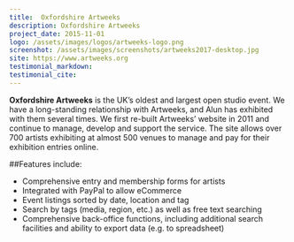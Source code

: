 ```yaml
---
title:  Oxfordshire Artweeks
description: Oxfordshire Artweeks
project_date: 2015-11-01
logo: /assets/images/logos/artweeks-logo.png
screenshot: /assets/images/screenshots/artweeks2017-desktop.jpg
site: https://www.artweeks.org
testimonial_markdown: 
testimonial_cite: 
---
```


**Oxfordshire Artweeks** is the UK’s oldest and largest open studio event.  We have a long-standing relationship with Artweeks, and Alun has exhibited with them several times. We first re-built Artweeks’ website in 2011 and continue to manage, develop and support the service.  The site allows over 700 artists exhibiting at almost 500 venues to manage and pay for their exhibition entries online.  

##Features include:

* Comprehensive entry and membership forms for artists
* Integrated with PayPal to allow eCommerce
* Event listings sorted by date, location and tag
* Search by tags (media, region, etc.) as well as free text searching
* Comprehensive back-office functions, including additional search facilities and ability to export data (e.g. to spreadsheet)
